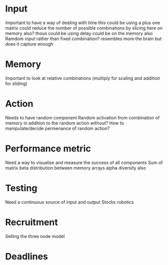 # Input
Important to have a way of dealing with time
	this could be using a plus one matrix
		could reduce the number of possible combinations by slicing here
		on memory also?
	thous could be using delay
		could be on the memory also
Ramdom input rather than fixed combination?
	resembles more the brain but does it capture enough

# Memory
Important to look at relative combinations (multiply for scaling and addition for sliding)

# Action
Needs to have random component 
Random activation from combination of memory
	in addition to the random action without?
	How to manipulate/decide permenance of random action?
	
# Performance metric
Need a way to visualise and measure the success of all components
	Sum of matrix
	beta distribution between memory arrays
	alpha diversity also

# Testing
Need a continuous source of input and output
Stocks
robotics

# Recruitment
Selling the three node model

# Deadlines

